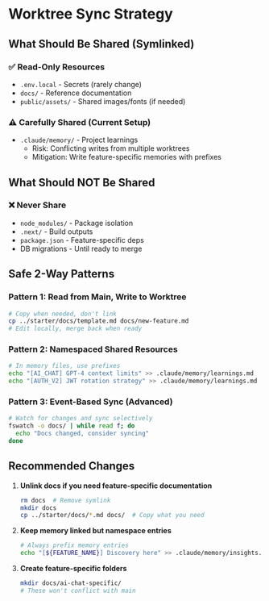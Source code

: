 # Worktree Sync Strategy

## What Should Be Shared (Symlinked)

### ✅ Read-Only Resources
- `.env.local` - Secrets (rarely change)
- `docs/` - Reference documentation
- `public/assets/` - Shared images/fonts (if needed)

### ⚠️ Carefully Shared (Current Setup)
- `.claude/memory/` - Project learnings
  - Risk: Conflicting writes from multiple worktrees
  - Mitigation: Write feature-specific memories with prefixes

## What Should NOT Be Shared

### ❌ Never Share
- `node_modules/` - Package isolation
- `.next/` - Build outputs
- `package.json` - Feature-specific deps
- DB migrations - Until ready to merge

## Safe 2-Way Patterns

### Pattern 1: Read from Main, Write to Worktree
```bash
# Copy when needed, don't link
cp ../starter/docs/template.md docs/new-feature.md
# Edit locally, merge back when ready
```

### Pattern 2: Namespaced Shared Resources
```bash
# In memory files, use prefixes
echo "[AI_CHAT] GPT-4 context limits" >> .claude/memory/learnings.md
echo "[AUTH_V2] JWT rotation strategy" >> .claude/memory/learnings.md
```

### Pattern 3: Event-Based Sync (Advanced)
```bash
# Watch for changes and sync selectively
fswatch -o docs/ | while read f; do
  echo "Docs changed, consider syncing"
done
```

## Recommended Changes

1. **Unlink docs if you need feature-specific documentation**
   ```bash
   rm docs  # Remove symlink
   mkdir docs
   cp ../starter/docs/*.md docs/  # Copy what you need
   ```

2. **Keep memory linked but namespace entries**
   ```bash
   # Always prefix memory entries
   echo "[${FEATURE_NAME}] Discovery here" >> .claude/memory/insights.md
   ```

3. **Create feature-specific folders**
   ```bash
   mkdir docs/ai-chat-specific/
   # These won't conflict with main
   ```